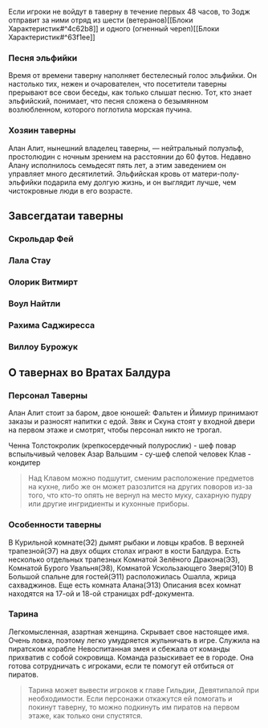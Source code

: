 Если игроки не войдут в таверну в течение первых 48 часов, то Зодж отправит за ними отряд из шести (ветеранов)[[Блоки Характеристик#^4c62b8]] и одного (огненный череп)[[Блоки Характеристик#^63f1ee]]

### Песня эльфийки
Время от времени таверну наполняет бестелесный голос эльфийки. Он настолько тих, нежен и очарователен, что посетители таверны прерывают все свои беседы, как только слышат песню.
Тот, кто знает эльфийский, понимает, что песня сложена о безымянном возлюбленном, которого поглотила морская пучина.
### Хозяин таверны
Алан Алит, нынешний владелец таверны, — нейтральный полуэльф, простолюдин с ночным зрением на расстоянии до 60 футов. Недавно Алану исполнилось семьдесят пять лет, а этим заведением он управляет много десятилетий. Эльфийская кровь от матери-полу-эльфийки подарила ему долгую жизнь, и он выглядит лучше, чем чистокровные люди в его возрасте.

## Завсегдатаи таверны
### Скрольдар Фей
### Лала Стау
### Олорик Витмирт
### Воул Найтли
### Рахима Саджиресса
### Виллоу Бурожук

## О тавернах во Вратах Балдура
### Персонал Таверны
Алан Алит стоит за баром, двое юношей: Фальтен и Йимиур принимают заказы и разносят напитки с едой. Звяк и Скуна стоят у входной двери на первом этаже и смотрят, чтобы персонал никто не трогал.

 Ченна Толстокролик (крепкосердечный полурослик) - шеф повар
 вспыльчивый человек Азар Вальшим - су-шеф
  слепой человек Клав - кондитер
> Над Клавом можно подшутит, сменим расположение предметов на кухне, либо же он может разозлится на других поворов из-за того, что кто-то опять не вернул на место муку, сахарную пудру или другие ингридиенты и кухонные приборы.

### Особенности таверны
В Курильной комнате(Э2) дымят рыбаки и ловцы крабов. В верхней трапезной(Э7) на двух общих столах играют в кости Балдура. Есть несколько отдельных трапезных Комнатой Зелёного Дракона(Э3), Комнатой Бурого Увальня(Э8), Комнатой Ускользающего Зверя(Э10)
В Большой спальне для гостей(Э11) расположилась Ошалла, жрица сахваджинов. Еще есть комната Алана(Э13)
Описания всех комнат находятся на 17-ой и 18-ой страницах pdf-документа.

### Тарина
Легкомысленная, азартная женщина. Скрывает свое настоящее имя. Очень ловка, поэтому легко умудряется жульничать в игре. Служила на пиратском корабле Невоспитанная змея и сбежала от команды прихватив с собой сокровища. Команда разыскивает ее в городе. Она готова сотрудничать с игроками, если те помогут ей отбиться от пиратов.
>Тарина может вывести игроков к главе Гильдии, Девятипалой при необходимости. Если персонажи откажутся ей помогать и покинут таверну, то можно подкинуть им пиратов на первом этаже, как только они спустятся.

